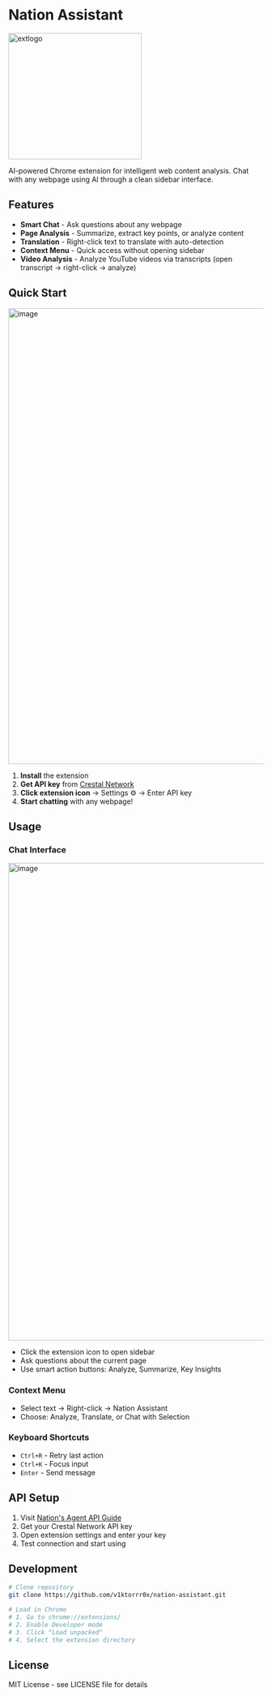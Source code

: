 # Nation Assistant

<img width="263" height="249" alt="extlogo" src="https://github.com/user-attachments/assets/6d1d6a49-271b-4ef8-aa6c-7f49fd2e3055" />

AI-powered Chrome extension for intelligent web content analysis. Chat with any webpage using AI through a clean sidebar interface.

## Features

- **Smart Chat** - Ask questions about any webpage
- **Page Analysis** - Summarize, extract key points, or analyze content  
- **Translation** - Right-click text to translate with auto-detection
- **Context Menu** - Quick access without opening sidebar
- **Video Analysis** - Analyze YouTube videos via transcripts (open transcript → right-click → analyze)

## Quick Start

<img width="595" height="899" alt="image" src="https://github.com/user-attachments/assets/201d84aa-dd52-4e18-88c5-a0e4a890b8b8" />


1. **Install** the extension
2. **Get API key** from [Crestal Network](https://www.crestal.network/blog/from-gm-to-sdk-nations-agent-api-is-here)
3. **Click extension icon** → Settings ⚙️ → Enter API key
4. **Start chatting** with any webpage!

## Usage

### Chat Interface

<img width="564" height="942" alt="image" src="https://github.com/user-attachments/assets/a29dc053-fc8c-4b57-9435-b487a88d2f36" />

- Click the extension icon to open sidebar
- Ask questions about the current page
- Use smart action buttons: Analyze, Summarize, Key Insights

### Context Menu
- Select text → Right-click → Nation Assistant
- Choose: Analyze, Translate, or Chat with Selection

### Keyboard Shortcuts
- `Ctrl+R` - Retry last action
- `Ctrl+K` - Focus input
- `Enter` - Send message

## API Setup

1. Visit [Nation's Agent API Guide](https://www.crestal.network/blog/from-gm-to-sdk-nations-agent-api-is-here)
2. Get your Crestal Network API key
3. Open extension settings and enter your key
4. Test connection and start using

## Development

```bash
# Clone repository
git clone https://github.com/v1ktorrr0x/nation-assistant.git

# Load in Chrome
# 1. Go to chrome://extensions/
# 2. Enable Developer mode
# 3. Click "Load unpacked"
# 4. Select the extension directory
```

## License

MIT License - see LICENSE file for details
